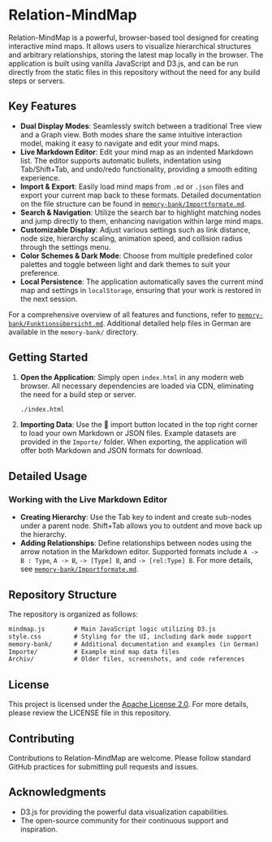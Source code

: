 # Relation-MindMap

Relation-MindMap is a powerful, browser-based tool designed for creating interactive mind maps. It allows users to visualize hierarchical structures and arbitrary relationships, storing the latest map locally in the browser. The application is built using vanilla JavaScript and D3.js, and can be run directly from the static files in this repository without the need for any build steps or servers.

## Key Features

- **Dual Display Modes**: Seamlessly switch between a traditional Tree view and a Graph view. Both modes share the same intuitive interaction model, making it easy to navigate and edit your mind maps.
- **Live Markdown Editor**: Edit your mind map as an indented Markdown list. The editor supports automatic bullets, indentation using Tab/Shift+Tab, and undo/redo functionality, providing a smooth editing experience.
- **Import & Export**: Easily load mind maps from `.md` or `.json` files and export your current map back to these formats. Detailed documentation on the file structure can be found in [`memory-bank/Importformate.md`](memory-bank/Importformate.md).
- **Search & Navigation**: Utilize the search bar to highlight matching nodes and jump directly to them, enhancing navigation within large mind maps.
- **Customizable Display**: Adjust various settings such as link distance, node size, hierarchy scaling, animation speed, and collision radius through the settings menu.
- **Color Schemes & Dark Mode**: Choose from multiple predefined color palettes and toggle between light and dark themes to suit your preference.
- **Local Persistence**: The application automatically saves the current mind map and settings in `localStorage`, ensuring that your work is restored in the next session.

For a comprehensive overview of all features and functions, refer to [`memory-bank/Funktionsübersicht.md`](memory-bank/Funktionsübersicht.md). Additional detailed help files in German are available in the `memory-bank/` directory.

## Getting Started

1. **Open the Application**: Simply open `index.html` in any modern web browser. All necessary dependencies are loaded via CDN, eliminating the need for a build step or server.

   ```bash
   ./index.html
   ```

2. **Importing Data**: Use the 📁 import button located in the top right corner to load your own Markdown or JSON files. Example datasets are provided in the `Importe/` folder. When exporting, the application will offer both Markdown and JSON formats for download.

## Detailed Usage

### Working with the Live Markdown Editor

- **Creating Hierarchy**: Use the Tab key to indent and create sub-nodes under a parent node. Shift+Tab allows you to outdent and move back up the hierarchy.
- **Adding Relationships**: Define relationships between nodes using the arrow notation in the Markdown editor. Supported formats include `A -> B : Type`, `A -> B`, `-> [Type] B`, and `-> [rel:Type] B`. For more details, see [`memory-bank/Importformate.md`](memory-bank/Importformate.md).

## Repository Structure

The repository is organized as follows:

```index.html        # HTML entry point for the application
mindmap.js        # Main JavaScript logic utilizing D3.js
style.css         # Styling for the UI, including dark mode support
memory-bank/      # Additional documentation and examples (in German)
Importe/          # Example mind map data files
Archiv/           # Older files, screenshots, and code references
```

## License

This project is licensed under the [Apache License 2.0](LICENSE). For more details, please review the LICENSE file in this repository.

## Contributing

Contributions to Relation-MindMap are welcome. Please follow standard GitHub practices for submitting pull requests and issues.

## Acknowledgments

- D3.js for providing the powerful data visualization capabilities.
- The open-source community for their continuous support and inspiration.
